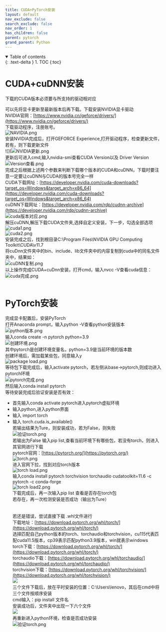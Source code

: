 ```yaml
---
title: CUDA+PyTorch安装
layout: default
nav_exclude: false
search_exclude: false
nav_order: 1
has_children: false
parent: pytorch
grand_parent: Python
---
```



<details open markdown="block">
  <summary>
    Table of contents
  </summary>
  {: .text-delta }
1. TOC
{:toc}
</details>


# CUDA+cuDNN安装
下载的CUDA版本必须要与所支持的驱动相对应<br>

可以先将显卡更新至最新版本后再下载。下载安装NVIDIA显卡驱动<br>
NVIDIA官网：[https://www.nvidia.cn/geforce/drivers/](https://www.nvidia.cn/geforce/drivers/)<br>
下载驱动程序，注册账号。<br>
![NAVIDIA.png](https://s2.loli.net/2022/06/29/u4AXEbQCtmnjz9J.png)<br>
安装NVIDIA完成后，打开GEFORCE Experience,打开驱动程序，检查更新文件，若有，则下载更新文件<br>
![](![NVIDIA更新.png](https://s2.loli.net/2022/06/29/wCxBWSIRAHnsG9K.png)<br>
更新后可进入cmd,输入nvidia-smi查看CUDA Version以及 Driver Version<br>
![Version查看.png](https://s2.loli.net/2022/06/29/CdJo6KEZrStyQxH.png)<br>
完成之后根据上述两个参数来判断下载哪个版本的CUDA和cuDNN，下载时要注意一定要让cuDNN与CUDA的版本号完全一样<br>
CUDA下载网址：[https://developer.nvidia.com/cuda-downloads?target_os=Windows&target_arch=x86_64](https://developer.nvidia.com/cuda-downloads?target_os=Windows&target_arch=x86_64)<br>
cuDNN下载网址：[https://developer.nvidia.com/rdp/cudnn-archive](https://developer.nvidia.com/rdp/cudnn-archive)<br>
![cuda版本对应.png](https://s2.loli.net/2022/06/29/M6qa2iI1JtWTsrP.png)<br>
解压cuDNN,解压下载CUDA文件夹,选择自定义安装，下一步，勾选全部选项<br>
![cuda1.png](https://s2.loli.net/2022/06/29/s2GeRClJpdyvWcZ.png)<br>
![cuda2.png](https://s2.loli.net/2022/06/29/PsNRva8M24Klebt.png)<br>
安装完成之后，找到根目录C:\Program Files\NVIDIA GPU Computing Toolkit\CUDA\v11.7<br>
将cuDnn文件夹中的bin、include、lib文件夹中的内容复制到cuda中的同名文件夹中，结果如：<br>
![cuDNN复制.png](https://s2.loli.net/2022/06/29/kuZbrCz5GJ9LRms.png)<br>
以上操作完成CUDA+cuDnn安装，打开cmd，输入nvcc -V查看cuda信息：<br>
![cuda完成.png](https://s2.loli.net/2022/06/29/MuXhfLtN6YGlTRV.png)<br>
<br>


# PyTorch安装
完成显卡配置后，安装PyTorch<br>
打开Anaconda prompt，输入python -V查看python安装版本<br>
![python版本.png](https://s2.loli.net/2022/06/29/W9bYsCpimwTFzBe.png)<br>
输入conda create -n pytorch python=3.9<br>
![创建环境.png](https://s2.loli.net/2022/06/29/HUmg3qBwCc4zXM8.png)<br>
其中pytorch是创建环境变量名，python=3.9是当前环境的版本数<br>
创建环境后，需加载某些包，同意输入y<br>
![package load.png](https://s2.loli.net/2022/06/29/qVYiZcorFlG43ft.png)<br>
等待包下载完成后，输入activate pytorch，若左侧从base->pytorch,则成功进入pytorch环境<br>
![pytorch完成.png](https://s2.loli.net/2022/06/29/AdqDNMCEenThjfz.png)<br>
然后输入conda install pytorch<br>
等待安装完成后验证安装是否有效：<br>
- 首先输入conda activate pytorch进入pytorch虚拟环境<br>
- 输入python,进入python界面<br>
- 输入 import torch<br>
- 输入 torch.cuda.is_available()<br>
若输出结果为Ture，则安装成功，若为False，则失败<br>
![验证torch.png](https://s2.loli.net/2022/06/29/WOEveqpxCcDHUB7.png)<br>
若输出为False
输入pip list,查看当前环境下有哪些包，若没有torch，则进入其官网进行下载<br>
pytorch官网：[https://pytorch.org/](https://pytorch.org/)<br>
![torch.png](https://s2.loli.net/2022/06/29/4VRhYPTJCtoM81G.png)<br>
进入官网下拉，找到对应torch版本<br>
![torch load.png](https://s2.loli.net/2022/06/29/lFyeUt9EBnaDSMA.png)<br>
输入conda install pytorch torchvision torchaudio cudatoolkit=11.6 -c pytorch -c conda-forge<br>
![torch load2.png](https://s2.loli.net/2022/06/29/9lUrPzvZkufVMS7.png)<br>
下载完成后，再一次输入pip list 查看是否存在torch包<br>
若存在，再一次检测安装是否成功（输出为Ture）<br>
<br><br>
若还是错误，尝试直接下载 .whl文件进行<br>
下载地址：[https://download.pytorch.org/whl/torch/](https://download.pytorch.org/whl/torch/)<br>
选择匹配自己python版本的torch、torchaudio和torchvision，cu115代表匹配cuda11.5版本，cp39表示匹配python3.9版本，win就表示windows <br>
torch下载：[https://download.pytorch.org/whl/torch/](https://download.pytorch.org/whl/torch/)<br>
torchaudio下载：[https://download.pytorch.org/whl/torchaudio/](https://download.pytorch.org/whl/torchaudio/)<br>
torchvision下载：[https://download.pytorch.org/whl/torchvision/](https://download.pytorch.org/whl/torchvision/)<br>
![](whl文件.png)<br>
三个文件下载后，放在平时安装的位置：C:\Users\lenovo，其后在cmd中将三个文件按顺序安装<br>
cmd输入：pip install 文件名<br>
安装成功后，文件夹中出现一下六个文件<br>
![](https://img-blog.csdnimg.cn/d7727dd49dd043c1813f4688a56b20af.png#pic_center)<br>
再重新进入python环境，检查是否成功安装<br>
![验证torch.png](https://s2.loli.net/2022/06/29/WOEveqpxCcDHUB7.png)<br>
<br>
<br>